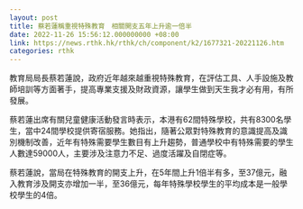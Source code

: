 ```yaml
---
layout: post
title: 蔡若蓮稱重視特殊教育　相關開支五年上升逾一倍半
date: 2022-11-26 15:56:12.000000000 +08:00
link: https://news.rthk.hk/rthk/ch/component/k2/1677321-20221126.htm
categories: rthk
---
```


教育局局長蔡若蓮說，政府近年越來越重視特殊教育，在評估工具、人手設施及教師培訓等方面著手，提高專業支援及財政資源，讓學生做到天生我才必有用，有所發展。

蔡若蓮出席有關兒童健康活動發言時表示，本港有62間特殊學校，共有8300名學生，當中24間學校提供寄宿服務。她指出，隨著公眾對特殊教育的意識提高及識別機制改善，近年有特殊需要學生數目有上升趨勢，普通學校中有特殊需要的學生人數達59000人，主要涉及注意力不足、過度活躍及自閉症等。

蔡若蓮說，當局在特殊教育的開支上升，在5年間上升1倍半有多，至37億元，融入教育涉及開支亦增加一半，至36億元，每年特殊學校學生的平均成本是一般學校學生的4倍。
